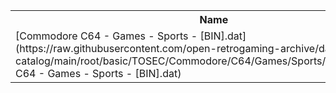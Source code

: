 <table>
<tr><th>Name</th><th>Size</th></tr>
<tr><td>
[Commodore C64 - Games - Sports - [BIN].dat](https://raw.githubusercontent.com/open-retrogaming-archive/dat-catalog/main/root/basic/TOSEC/Commodore/C64/Games/Sports/[BIN]/Commodore C64 - Games - Sports - [BIN].dat)
</td><td>2686</td></tr>
</table>
